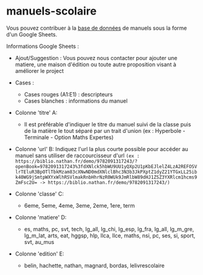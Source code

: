 # manuels-scolaire

Vous pouvez contribuer à la [base de données](https://docs.google.com/spreadsheets/d/1RDzBKcfG2MHvHCxuWxBnmOqv6aTagfO6sFcHgR6_wLE/edit?usp=sharing) de manuels sous la forme d'un Google Sheets.

Informations Google Sheets :

  - Ajout/Suggestion : Vous pouvez nous contacter pour ajouter une matiere, une maison d'édition ou toute autre proposition visant à améliorer le project

  - Cases :
    - Cases rouges (A1:E1) : descripteurs
    - Cases blanches : informations du manuel

  - Colonne 'titre' A:
    - Il est préférable d'indiquer le titre du manuel suivi de la classe puis de la matière le tout séparé par un trait d'union (ex : Hyperbole - Terminale - Option Maths Expertes)
  
  - Colonne 'url' B:
    Indiquez l'url la plus courte possible pour accéder au manuel sans utiliser de raccourcisseur d'url ```(ex : https://biblio.nathan.fr/demo/9782091317243/?openBook=9782091317243%3fdXNlck5hbWU9UU1yQXp2U1pKbEJlelZ4LzA2REFOSVlrTEluR3BpOTlTbkMzam83cXNwND0mdXNlclBhc3N3b3JkPXptZ1dyZ21YTGxLL25ibk40WG9jSmtpWXYxWlhRSVlmakRnbHhrNzR0WUk9JmRlbW89dHJ1ZSZ3YXRlcm1hcms9ZmFsc2U= -> https://biblio.nathan.fr/demo/9782091317243/)```
  
  - Colonne 'classe' C:
    - 6eme, 5eme, 4eme, 3eme, 2eme, 1ere, term
  
  - Colonne 'matiere' D:
    - es, maths, pc, svt, tech, lg_all, lg_chi, lg_esp, lg_fra, lg_all, lg_m_gre, lg_m_lat, arts, eat, hggsp, hlp, llca, llce, maths, nsi, pc, ses, si, sport, svt, au_mus
  
  - Colonne 'edition' E:
    - belin, hachette, nathan, magnard, bordas, lelivrescolaire

